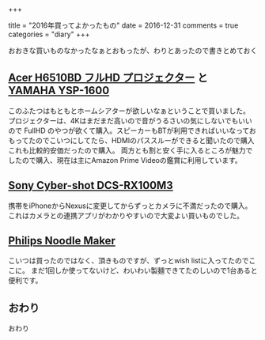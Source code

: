 +++

title = "2016年買ってよかったもの"
date = 2016-12-31
comments = true
categories = "diary"
+++

おおきな買いものなかったなぁとおもったが、わりとあったので書きとめておく

## [Acer H6510BD フルHD プロジェクター](https://www.acer.com/ac/ja/JP/content/model/MR.JFZ11.00G) と [YAMAHA YSP-1600](http://jp.yamaha.com/products/audio-visual/hometheater-systems/digital-sound-projector/ysp-1600__j/)

このふたつはもともとホームシアターが欲しいなぁということで買いました。
プロジェクターは、4Kはまだまだ高いので音がうるさいの気にしないでもいいので FullHD のやつが欲くて購入。スピーカーもBTが利用できればいいなっておもってたのでこいつにしてたら、HDMIのパススルーができると聞いたので購入これも比較的安価だったので購入。
両方とも割と安く手に入るところが魅力でしたので購入、現在は主にAmazon Prime Videoの鑑賞に利用しています。

## [Sony Cyber-shot DCS-RX100M3](http://www.sony.jp/cyber-shot/products/DSC-RX100M3/)

携帯をiPhoneからNexusに変更してからずっとカメラに不満だったので購入。これはカメラとの連携アプリがわかりやすいので大変よい買いものでした。

## [Philips Noodle Maker](http://www.philips.co.jp/c-p/HR2365_01/premium-collection-pasta-maker)

こいつは買ったのではなく、頂きものですが、ずっとwish listに入ってたのでここに。
まだ1回しか使ってないけど、わいわい製麺できてたのしいので1台あると便利です。

## おわり
おわり
